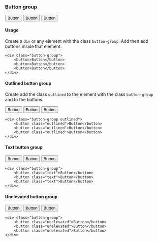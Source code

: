 ### Button group

<div class="p-4 m-1 background-light-grey">
	<div class="button-group">
		<button>Button</button>
		<button>Button</button>
		<button>Button</button>
	</div>
</div>

#### Usage
Create a `div` or any element with the class `button-group`. Add then add buttons inside that element.
```
<div class="button-group">
	<button>Button</button>
	<button>Button</button>
	<button>Button</button>
</div>
```

#### Outlined button group
Create add the class `outlined` to the element with the class `button-group` and to the buttons.

<div class="p-4 m-1 background-light-grey">
	<div class="button-group outlined">
		<button class="outlined">Button</button>
		<button class="outlined">Button</button>
		<button class="outlined">Button</button>
	</div>
</div>

```
<div class="button-group outlined">
	<button class="outlined">Button</button>
	<button class="outlined">Button</button>
	<button class="outlined">Button</button>
</div>
```

#### Text button group

<div class="p-4 m-1 background-light-grey">
	<div class="button-group">
		<button class="text">Button</button>
		<button class="text">Button</button>
		<button class="text">Button</button>
	</div>
</div>

```
<div class="button-group">
	<button class="text">Button</button>
	<button class="text">Button</button>
	<button class="text">Button</button>
</div>
```

#### Unelevated button group

<div class="p-4 m-1 background-light-grey">
	<div class="button-group">
		<button class="unelevated">Button</button>
		<button class="unelevated">Button</button>
		<button class="unelevated">Button</button>
	</div>
</div>

```
<div class="button-group">
	<button class="unelevated">Button</button>
	<button class="unelevated">Button</button>
	<button class="unelevated">Button</button>
</div>
```
